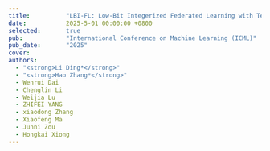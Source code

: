 ```yaml
---
title:          "LBI-FL: Low-Bit Integerized Federated Learning with Temporally Dynamic Bit-Width Allocation"
date:           2025-5-01 00:00:00 +0800
selected:       true
pub:            "International Conference on Machine Learning (ICML)"
pub_date:       "2025"
cover:          
authors:
  - "<strong>Li Ding*</strong>"
  - "<strong>Hao Zhang*</strong>"
  - Wenrui Dai
  - Chenglin Li
  - Weijia Lu
  - ZHIFEI YANG
  - xiaodong Zhang
  - Xiaofeng Ma
  - Junni Zou
  - Hongkai Xiong
---
```

